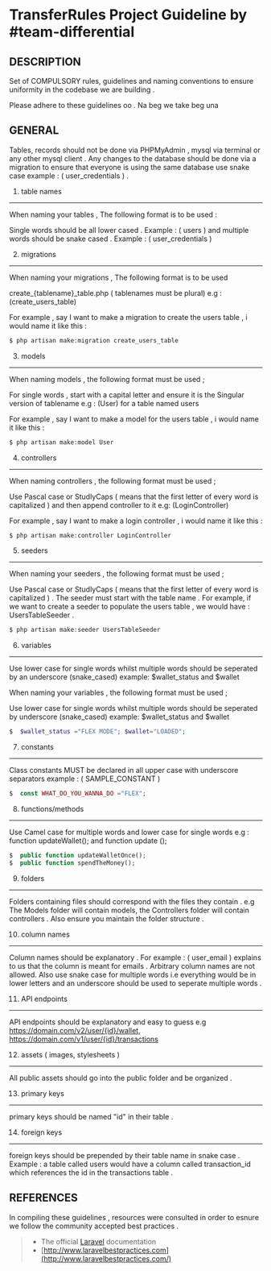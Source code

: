 TransferRules Project Guideline by #team-differential
===================


DESCRIPTION
----------
Set of COMPULSORY rules, guidelines and naming conventions to ensure uniformity in the codebase we are building .

Please adhere to these guidelines oo . Na beg we take beg una


GENERAL
----------
Tables, records should not be done via PHPMyAdmin , mysql via terminal or any other mysql client . Any changes to the database should be done via a migration to ensure that everyone is using the same database 
  use snake case example : ( user_credentials ) .
  
  1. table names
----------
When naming your tables , The following format is to be used :

 Single words should be all lower cased . Example : ( users ) and multiple words should be snake cased . Example : ( user_credentials )


2. migrations
----------
When naming your migrations , The following format is to be used

create_{tablename}_table.php  ( tablenames must be plural) e.g : (create_users_table) 

For example , say I want to make a migration to create the users table , i would name it like this :
```php
$ php artisan make:migration create_users_table
```
3. models
----------
When naming models , the following format must be used ;

For single words , start with a capital letter and ensure it is the Singular version of tablename e.g : (User) for a table named users 

For example , say I want to make a model for the users table , i would name it like this :
```php
$ php artisan make:model User
```
4. controllers
----------
When naming controllers , the following format must be used ;

Use Pascal case or StudlyCaps ( means that the first letter of every word is capitalized ) and then append controller to it e.g: (LoginController)

For example , say I want to make a login controller  , i would name it like this :
```php
$ php artisan make:controller LoginController
```
5. seeders
----------



When naming your seeders , the following format must be used ;

Use Pascal case or StudlyCaps ( means that the first letter of every word is capitalized ) . The seeder must start with the table name . For example, if we want to create a seeder to populate the users table , we would have  : UsersTableSeeder .

```php
$ php artisan make:seeder UsersTableSeeder
```

6. variables
----------

Use lower case for single words whilst multiple words should be seperated by an underscore (snake_cased) example: $wallet_status and $wallet



When naming your variables , the following format must be used ;

Use lower case for single words whilst multiple words should be seperated by underscore (snake_cased) example: $wallet_status and $wallet

```php
$  $wallet_status ="FLEX MODE"; $wallet="LOADED";

```

7. constants
----------

Class constants MUST be declared in all upper case with underscore separators example : ( SAMPLE_CONSTANT )





```php
$  const WHAT_DO_YOU_WANNA_DO ="FLEX"; 

```


8. functions/methods
----------

Use Camel case for multiple words and lower case for single words e.g : function updateWallet(); and function update (); 





```php
$  public function updateWalletOnce();
$  public function spendTheMoney();

```

9. folders
----------

Folders containing files should correspond with the files they contain . e.g The Models folder will contain models, the  Controllers folder will contain controllers . Also ensure you  maintain the folder structure .

10. column names
----------

Column names should be explanatory . For example : ( user_email ) explains to us that the column is meant for emails . Arbitrary column names are not allowed. Also use snake case for multiple words i.e everything would be in lower letters and an underscore should be used to seperate multiple words .

11. API endpoints
----------

API endpoints should be explanatory and easy to guess e.g https://domain.com/v2/user/{id}/wallet, https://domain.com/v1/user/{id}/transactions

12. assets ( images, stylesheets )
----------

All public assets should go into the public folder and be organized .

13. primary keys
----------

primary keys should be named "id" in their table .

14. foreign keys
----------

foreign keys should be prepended by their table name in snake case . Example : a table called users would have a column called transaction_id which references the id in the transactions table .














REFERENCES
-------------
In compiling these guidelines , resources were consulted in order to esnure we follow the community accepted best practices .

> 

> - The official [Laravel](https://laravel.com/docs)   </a> documentation 
> - [http://www.laravelbestpractices.com](http://www.laravelbestpractices.com/)











